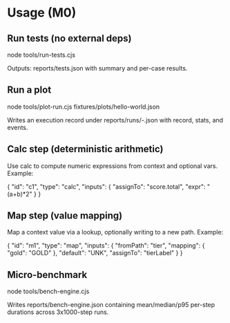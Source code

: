 # Usage (M0)

## Run tests (no external deps)

node tools/run-tests.cjs

Outputs: reports/tests.json with summary and per-case results.

## Run a plot

node tools/plot-run.cjs fixtures/plots/hello-world.json

Writes an execution record under reports/runs/<timestamp>-<plotId>.json with record, stats, and events.

## Calc step (deterministic arithmetic)

Use calc to compute numeric expressions from context and optional vars.
Example:

{
  "id": "c1", "type": "calc",
  "inputs": { "assignTo": "score.total", "expr": "(a+b)*2" }
}

## Map step (value mapping)

Map a context value via a lookup, optionally writing to a new path.
Example:

{
  "id": "m1", "type": "map",
  "inputs": { "fromPath": "tier", "mapping": { "gold": "GOLD" }, "default": "UNK", "assignTo": "tierLabel" }
}

## Micro-benchmark

node tools/bench-engine.cjs

Writes reports/bench-engine.json containing mean/median/p95 per-step durations across 3x1000-step runs.
